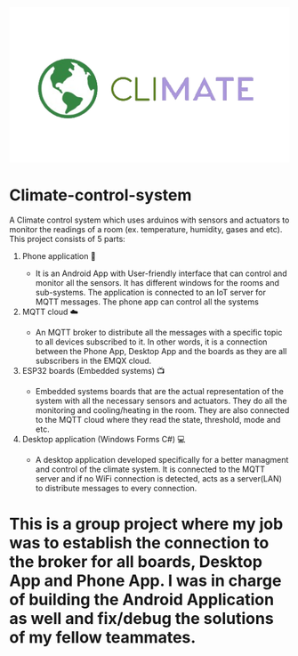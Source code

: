 ![The Project's Logo](https://github.com/ItIsMeJuly/Climate-control-system/blob/Documents/Documents/CliMate%20Logo.png)
# Climate-control-system
A Climate control system which uses arduinos with sensors and actuators to monitor the readings of a room (ex. temperature, humidity, gases and etc). This project consists of 5 parts:</br>
<ol>
  <li> Phone application 📱 </li>
  <ul> 
    <li> It is an Android App with User-friendly interface that can control and monitor all the sensors. It has different windows for the rooms and sub-systems. The application is connected to an IoT server for MQTT messages. The phone app can control all the systems</li>
  </ul>
  <li> MQTT cloud ☁️</li>
  <ul>
    <li> An MQTT broker to distribute all the messages with a specific topic to all devices subscribed to it. In other words, it is a connection between the Phone App, Desktop App and the boards as they are all subscribers in the EMQX cloud. </li>
  </ul>
  <li> ESP32 boards (Embedded systems) 📺</li>
  <ul>
    <li> Embedded systems boards that are the actual representation of the system with all the necessary sensors and actuators. They do all the monitoring and cooling/heating in the room. They are also connected to the MQTT cloud where they read the state, threshold, mode and etc.</li>
  </ul>
  <li> Desktop application (Windows Forms C#) 💻</li>
  <ul>
    <li> A desktop application developed specifically for a better managment and control of the climate system. It is connected to the MQTT server and if no WiFi connection is detected, acts as a server(LAN) to distribute messages to every connection.</li>
  </ul>
</ol>

# This is a group project where my job was to establish the connection to the broker for all boards, Desktop App and Phone App. I was in charge of building the Android Application as well and fix/debug the solutions of my fellow teammates.
